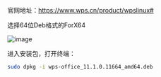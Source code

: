 
官网地址：https://www.wps.cn/product/wpslinux#

选择64位Deb格式的ForX64

![image](https://user-images.githubusercontent.com/73980771/206977320-7ce0853c-a225-4b90-89e9-f607e48fb840.png)

进入安装包，打开终端：

```bash
sudo dpkg -i wps-office_11.1.0.11664_amd64.deb
```
